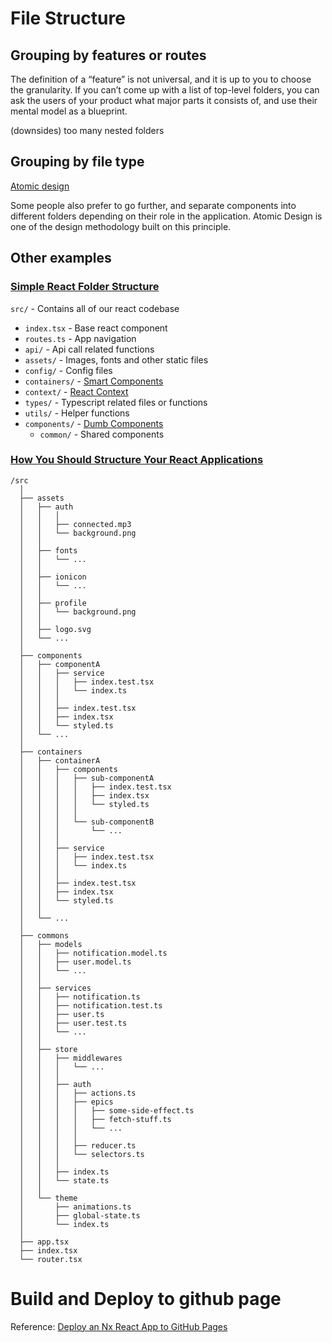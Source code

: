 
# File Structure

## Grouping by features or routes
The definition of a “feature” is not universal, and it is up to you to choose the granularity. If you can’t come up with a list of top-level folders, you can ask the users of your product what major parts it consists of, and use their mental model as a blueprint.

(downsides) too many nested folders

## Grouping by file type
[Atomic design](https://bradfrost.com/blog/post/atomic-web-design/#comment-7729)

Some people also prefer to go further, and separate components into different folders depending on their role in the application. Atomic Design is one of the design methodology built on this principle.

## Other examples
### [Simple React Folder Structure](https://dev.to/pcofilada/simple-react-folder-structure-31lj)

 `src/` - Contains all of our react codebase
  - `index.tsx` - Base react component
  - `routes.ts` - App navigation
  - `api/` - Api call related functions
  - `assets/` - Images, fonts and other static files
  - `config/` - Config files
  - `containers/` - [Smart Components](https://medium.com/@thejasonfile/dumb-components-and-smart-components-e7b33a698d43)
  - `context/` - [React Context](https://reactjs.org/docs/context.html)
  - `types/` - Typescript related files or functions
  - `utils/` - Helper functions
  - `components/` - [Dumb Components](https://medium.com/@thejasonfile/dumb-components-and-smart-components-e7b33a698d43)
    - `common/` - Shared components

### [How You Should Structure Your React Applications](https://betterprogramming.pub/how-you-should-structure-your-react-applications-e7dd32375a98)

```
/src
  │
  ├── assets
  │   ├── auth
  │   │   │
  │   │   ├── connected.mp3
  │   │   └── background.png
  │   │
  │   ├── fonts
  │   │   └── ...
  │   │
  │   ├── ionicon
  │   │   └── ...
  │   │
  │   ├── profile
  │   │   └── background.png
  │   │
  │   ├── logo.svg
  │   └── ...
  │
  ├── components
  │   ├── componentA
  │   │   ├── service
  │   │   │   ├── index.test.tsx
  │   │   │   └── index.ts
  │   │   │   
  │   │   ├── index.test.tsx
  │   │   ├── index.tsx
  │   │   └── styled.ts
  │   └── ...
  │   
  ├── containers
  │   ├── containerA
  │   │   ├── components
  │   │   │   ├── sub-componentA
  │   │   │   │   ├── index.test.tsx
  │   │   │   │   ├── index.tsx
  │   │   │   │   └── styled.ts
  │   │   │   │
  │   │   │   └── sub-componentB
  │   │   │       └── ...
  │   │   │
  │   │   ├── service
  │   │   │   ├── index.test.tsx
  │   │   │   └── index.ts
  │   │   │   
  │   │   ├── index.test.tsx
  │   │   ├── index.tsx
  │   │   └── styled.ts
  │   │
  │   └── ...
  │
  ├── commons
  │   ├── models
  │   │   ├── notification.model.ts
  │   │   ├── user.model.ts
  │   │   └── ...
  │   │
  │   ├── services
  │   │   ├── notification.ts
  │   │   ├── notification.test.ts
  │   │   ├── user.ts
  │   │   ├── user.test.ts
  │   │   └── ...
  │   │   
  │   ├── store
  │   │   ├── middlewares
  │   │   │   └── ...
  │   │   │   
  │   │   ├── auth
  │   │   │   ├── actions.ts
  │   │   │   ├── epics
  │   │   │   │   ├── some-side-effect.ts
  │   │   │   │   ├── fetch-stuff.ts
  │   │   │   │   └── ...
  │   │   │   │
  │   │   │   ├── reducer.ts
  │   │   │   └── selectors.ts
  │   │   │   
  │   │   ├── index.ts
  │   │   └── state.ts
  │   │
  │   └── theme
  │       ├── animations.ts
  │       ├── global-state.ts
  │       └── index.ts
  │
  ├── app.tsx
  ├── index.tsx
  └── router.tsx
```

# Build and Deploy to github page
Reference: [Deploy an Nx React App to GitHub Pages](https://emilyxiong.medium.com/deploy-a-nx-react-app-to-github-pages-a83de7551ec0)
